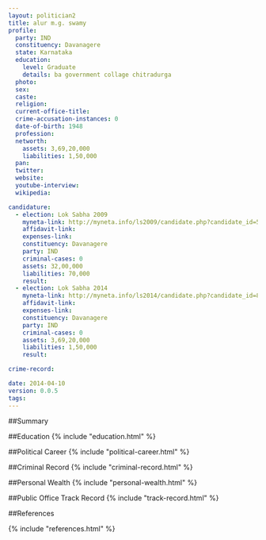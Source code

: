 ```yaml
---
layout: politician2
title: alur m.g. swamy
profile: 
  party: IND
  constituency: Davanagere
  state: Karnataka
  education: 
    level: Graduate
    details: ba government collage chitradurga
  photo: 
  sex: 
  caste: 
  religion: 
  current-office-title: 
  crime-accusation-instances: 0
  date-of-birth: 1948
  profession: 
  networth: 
    assets: 3,69,20,000
    liabilities: 1,50,000
  pan: 
  twitter: 
  website: 
  youtube-interview: 
  wikipedia: 

candidature: 
  - election: Lok Sabha 2009
    myneta-link: http://myneta.info/ls2009/candidate.php?candidate_id=5942
    affidavit-link: 
    expenses-link: 
    constituency: Davanagere 
    party: IND
    criminal-cases: 0
    assets: 32,00,000
    liabilities: 70,000
    result:  
  - election: Lok Sabha 2014
    myneta-link: http://myneta.info/ls2014/candidate.php?candidate_id=851
    affidavit-link: 
    expenses-link: 
    constituency: Davanagere 
    party: IND
    criminal-cases: 0
    assets: 3,69,20,000
    liabilities: 1,50,000
    result:  

crime-record: 

date: 2014-04-10
version: 0.0.5
tags: 
---
```


##Summary


##Education
{% include "education.html" %}


##Political Career
{% include "political-career.html" %}


##Criminal Record
{% include "criminal-record.html" %}


##Personal Wealth
{% include "personal-wealth.html" %}


##Public Office Track Record
{% include "track-record.html" %}


##References


{% include "references.html" %}
